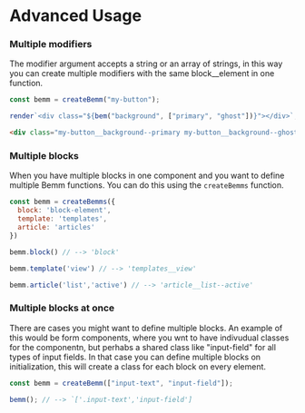 # Advanced Usage


### Multiple modifiers

The modifier argument accepts a string or an array of strings, in this way you can create multiple modifiers with the same block\_\_element in one function.

```js
const bemm = createBemm("my-button");

render`<div class="${bem("background", ["primary", "ghost"])}"></div>`;
```

```html
<div class="my-button__background--primary my-button__background--ghost"></div>
```


### Multiple blocks

When you have multiple blocks in one component and you want to define multiple Bemm functions. You can do this using the `createBemms` function.

```js
const bemm = createBemms({
  block: 'block-element',
  template: 'templates',
  article: 'articles'
})

bemm.block() // --> 'block'

bemm.template('view') // --> 'templates__view'

bemm.article('list','active') // --> 'article__list--active'

```

### Multiple blocks at once

There are cases you might want to define multiple blocks. An example of this would be form components, where you wnt to have indivudual classes for the componentn, but perhabs a shared class like "input-field" for all types of input fields. In that case you can define multiple blocks on initialization, this will create a class for each block on every element.

```js
const bemm = createBemm(["input-text", "input-field"]);

bemm(); // --> `['.input-text','input-field']
```

